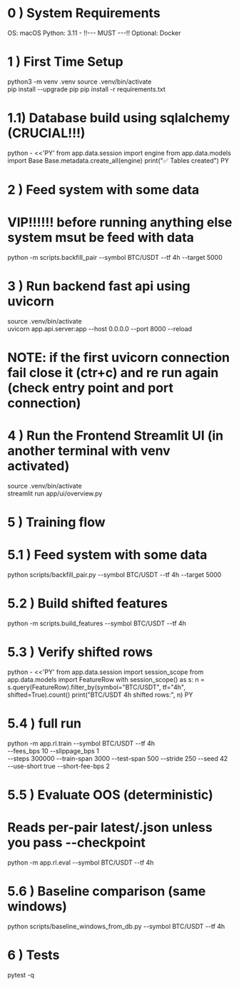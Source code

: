 # 0 ) System Requirements 
OS: macOS 
Python: 3.11 - !!--- MUST ---!!
Optional: Docker 

# 1 ) First Time Setup 
python3 -m venv .venv
source .venv/bin/activate           
pip install --upgrade pip
pip install -r requirements.txt

# 1.1) Database build using sqlalchemy (CRUCIAL!!!)
python - <<'PY'
from app.data.session import engine
from app.data.models import Base
Base.metadata.create_all(engine)
print("✅ Tables created")
PY

# 2 )  Feed system with some data
# VIP!!!!!! before running anything else system msut be feed with data
python -m scripts.backfill_pair --symbol BTC/USDT --tf 4h --target 5000

# 3 ) Run backend fast api using uvicorn 
source .venv/bin/activate           
uvicorn app.api.server:app --host 0.0.0.0 --port 8000 --reload
# NOTE: if the first uvicorn connection fail close it (ctr+c) and re run again (check entry point and port connection)

# 4 ) Run the Frontend Streamlit UI (in another terminal with venv activated)
source .venv/bin/activate           
streamlit run app/ui/overview.py


# 5 ) Training flow 

# 5.1 )  Feed system with some data
python scripts/backfill_pair.py --symbol BTC/USDT --tf 4h --target 5000

# 5.2 ) Build shifted features
python -m scripts.build_features --symbol BTC/USDT --tf 4h

# 5.3 ) Verify shifted rows
python - <<'PY'
from app.data.session import session_scope
from app.data.models import FeatureRow
with session_scope() as s:
    n = s.query(FeatureRow).filter_by(symbol="BTC/USDT", tf="4h", shifted=True).count()
print("BTC/USDT 4h shifted rows:", n)
PY

# 5.4 ) full run 
python -m app.rl.train --symbol BTC/USDT --tf 4h \
  --fees_bps 10 --slippage_bps 1 \
  --steps 300000 --train-span 3000 --test-span 500 --stride 250 --seed 42 \
  --use-short true --short-fee-bps 2

# 5.5 ) Evaluate OOS (deterministic)
# Reads per-pair latest/<PAIR>.json unless you pass --checkpoint
python -m app.rl.eval --symbol BTC/USDT --tf 4h


# 5.6 ) Baseline comparison (same windows)
python scripts/baseline_windows_from_db.py --symbol BTC/USDT --tf 4h


# 6 ) Tests 
pytest -q
